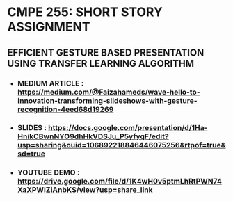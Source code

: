 # CMPE 255: SHORT STORY ASSIGNMENT

## EFFICIENT GESTURE BASED PRESENTATION USING TRANSFER LEARNING ALGORITHM

- ### MEDIUM ARTICLE : https://medium.com/@Faizahameds/wave-hello-to-innovation-transforming-slideshows-with-gesture-recognition-4eed68d19269
- ### SLIDES         : https://docs.google.com/presentation/d/1Ha-HnikCBwnNYO9dhHkVDSJu_P5yfyqF/edit?usp=sharing&ouid=106892218846446075256&rtpof=true&sd=true
- ### YOUTUBE DEMO   : https://drive.google.com/file/d/1K4wH0v5ptmLhRtPWN74XaXPWlZiAnbKS/view?usp=share_link
